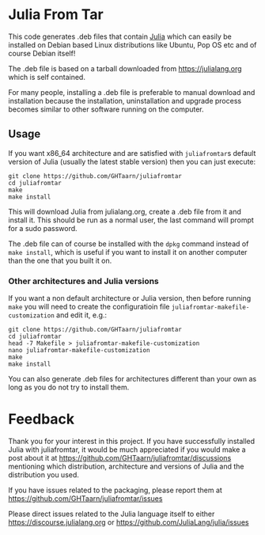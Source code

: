 # Julia From Tar

This code generates .deb files that contain [Julia](https://julialang.org)
which can easily be installed on Debian based Linux distributions like Ubuntu,
Pop OS etc and of course Debian itself!

The .deb file is based on a tarball downloaded from https://julialang.org which
is self contained.

For many people, installing a .deb file is preferable to manual download and
installation because the installation, uninstallation and upgrade process
becomes similar to other software running on the computer.

## Usage

If you want x86_64 architecture and are satisfied with `juliafromtar`s default
version of Julia (usually the latest stable version) then you can just execute:

```
git clone https://github.com/GHTaarn/juliafromtar
cd juliafromtar
make
make install
```

This will download Julia from julialang.org, create a .deb file from it and
install it. This should be run as a normal user, the last command will prompt
for a sudo password.

The .deb file can of course be installed with the `dpkg` command instead of
`make install`, which is useful if you want to install it on another computer
than the one that you built it on.


### Other architectures and Julia versions

If you want a non default architecture or Julia version, then before running
`make` you will need to create the configuratioin file
`juliafromtar-makefile-customization` and edit it, e.g.:

```
git clone https://github.com/GHTaarn/juliafromtar
cd juliafromtar
head -7 Makefile > juliafromtar-makefile-customization
nano juliafromtar-makefile-customization
make
make install
```

You can also generate .deb files for architectures different than your own as
long as you do not try to install them.

# Feedback

Thank you for your interest in this project. If you have successfully installed
Julia with juliafromtar, it would be much appreciated if you would make a post
about it at https://github.com/GHTaarn/juliafromtar/discussions mentioning which
distribution, architecture and versions of Julia and the distribution you used.

If you have issues related to the packaging, please report them at
https://github.com/GHTaarn/juliafromtar/issues

Please direct issues related to the Julia language itself to either
https://discourse.julialang.org or https://github.com/JuliaLang/julia/issues

